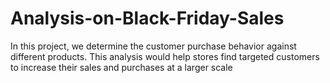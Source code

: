 # Analysis-on-Black-Friday-Sales
In this project, we determine the customer purchase behavior against different products. This analysis would help stores find targeted customers to increase their sales and purchases at a larger scale
